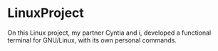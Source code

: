 # LinuxProject
On this Linux project, my partner Cyntia and i, developed a functional terminal for GNU/Linux, with its own personal commands.

